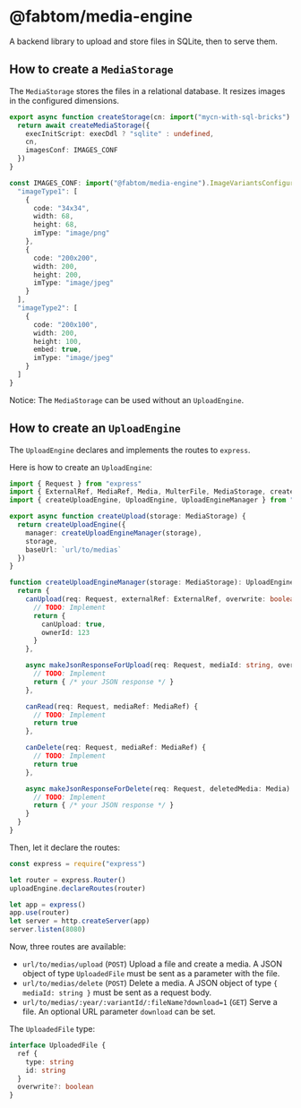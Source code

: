 # @fabtom/media-engine

A backend library to upload and store files in SQLite, then to serve them.

## How to create a `MediaStorage`

The `MediaStorage` stores the files in a relational database. It resizes images in the configured dimensions.

```ts
export async function createStorage(cn: import("mycn-with-sql-bricks").DatabaseConnectionWithSqlBricks, execDdl: boolean) {
  return await createMediaStorage({
    execInitScript: execDdl ? "sqlite" : undefined,
    cn,
    imagesConf: IMAGES_CONF
  })
}

const IMAGES_CONF: import("@fabtom/media-engine").ImageVariantsConfiguration = {
  "imageType1": [
    {
      code: "34x34",
      width: 68,
      height: 68,
      imType: "image/png"
    },
    {
      code: "200x200",
      width: 200,
      height: 200,
      imType: "image/jpeg"
    }
  ],
  "imageType2": [
    {
      code: "200x100",
      width: 200,
      height: 100,
      embed: true,
      imType: "image/jpeg"
    }
  ]
}
```

Notice: The `MediaStorage` can be used without an `UploadEngine`.

## How to create an `UploadEngine`

The `UploadEngine` declares and implements the routes to `express`.

Here is how to create an `UploadEngine`:

```ts
import { Request } from "express"
import { ExternalRef, MediaRef, Media, MulterFile, MediaStorage, createMediaStorage, isSupportedImage } from "@fabtom/media-engine"
import { createUploadEngine, UploadEngine, UploadEngineManager } from "@fabtom/media-engine/upload"

export async function createUpload(storage: MediaStorage) {
  return createUploadEngine({
    manager: createUploadEngineManager(storage),
    storage,
    baseUrl: `url/to/medias`
  })
}

function createUploadEngineManager(storage: MediaStorage): UploadEngineManager {
  return {
    canUpload(req: Request, externalRef: ExternalRef, overwrite: boolean, file: MulterFile) {
      // TODO: Implement
      return {
        canUpload: true,
        ownerId: 123
      }
    },

    async makeJsonResponseForUpload(req: Request, mediaId: string, overwritten: boolean) {
      // TODO: Implement
      return { /* your JSON response */ }
    },

    canRead(req: Request, mediaRef: MediaRef) {
      // TODO: Implement
      return true
    },

    canDelete(req: Request, mediaRef: MediaRef) {
      // TODO: Implement
      return true
    },

    async makeJsonResponseForDelete(req: Request, deletedMedia: Media) {
      // TODO: Implement
      return { /* your JSON response */ }
    }
  }
}
```

Then, let it declare the routes:

```ts
const express = require("express")

let router = express.Router()
uploadEngine.declareRoutes(router)

let app = express()
app.use(router)
let server = http.createServer(app)
server.listen(8080)
```

Now, three routes are available:

* `url/to/medias/upload` (`POST`) Upload a file and create a media. A JSON object of type `UploadedFile` must be sent as a parameter with the file.
* `url/to/medias/delete` (`POST`) Delete a media. A JSON object of type `{ mediaId: string }` must be sent as a request body.
* `url/to/medias/:year/:variantId/:fileName?download=1` (`GET`) Serve a file. An optional URL parameter `download` can be set.

The `UploadedFile` type:

```ts
interface UploadedFile {
  ref {
    type: string
    id: string
  }
  overwrite?: boolean
}
```